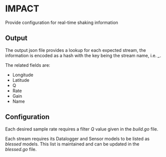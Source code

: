 # IMPACT

Provide configuration for real-time shaking information

## Output

The output json file provides a lookup for each expected stream, the information is encoded as a
hash with the key being the stream name, i.e. *<NN>_<SSS>_<LL>_<CCC>*.

The related fields are:

 * Longitude
 * Latitude
 * Q
 * Rate
 * Gain
 * Name

## Configuration

Each desired sample rate requires a filter _Q_ value given in the _build.go_ file. 

Each stream requires its Datalogger and Sensor models to be listed as _blessed_ models. This list is
maintained and can be updated in the _blessed.go_ file.

